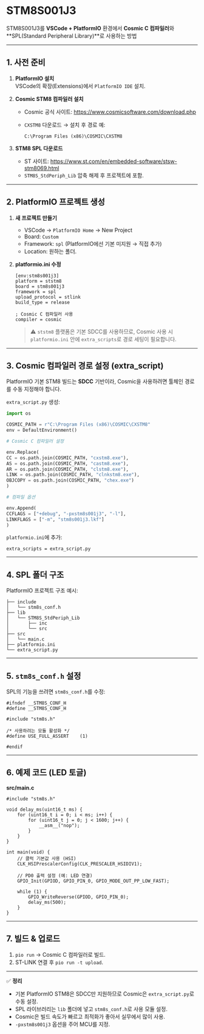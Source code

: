 # STM8S001J3

STM8S001J3를 **VSCode + PlatformIO** 환경에서 **Cosmic C 컴파일러**와 \*\*SPL(Standard Peripheral Library)\*\*로 사용하는 방법

---

## 1\. 사전 준비

1.  **PlatformIO 설치**  
    VSCode의 확장(Extensions)에서 `PlatformIO IDE` 설치.
2.  **Cosmic STM8 컴파일러 설치**

    - Cosmic 공식 사이트: https://www.cosmicsoftware.com/download.php
    - `CXSTM8` 다운로드 → 설치 후 경로 예:

      ```
      C:\Program Files (x86)\COSMIC\CXSTM8
      ```

3.  **STM8 SPL 다운로드**

    - ST 사이트: https://www.st.com/en/embedded-software/stsw-stm8069.html
    - `STM8S_StdPeriph_Lib` 압축 해제 후 프로젝트에 포함.

---

## 2\. PlatformIO 프로젝트 생성

1.  **새 프로젝트 만들기**

    - VSCode → `PlatformIO Home` → New Project
    - Board: `Custom`
    - Framework: `spl` (PlatformIO에선 기본 미지원 → 직접 추가)
    - Location: 원하는 폴더.

2.  **platformio.ini 수정**

    ```
    [env:stm8s001j3]
    platform = ststm8
    board = stm8s001j3
    framework = spl
    upload_protocol = stlink
    build_type = release

    ; Cosmic C 컴파일러 사용
    compiler = cosmic
    ```

    > ⚠️ `ststm8` 플랫폼은 기본 SDCC를 사용하므로, Cosmic 사용 시 `platformio.ini` 안에 `extra_scripts`로 경로 세팅이 필요합니다.

---

## 3\. Cosmic 컴파일러 경로 설정 (extra_script)

PlatformIO 기본 STM8 빌드는 **SDCC** 기반이라, Cosmic을 사용하려면 툴체인 경로를 수동 지정해야 합니다.

`extra_script.py` 생성:

```python
import os

COSMIC_PATH = r"C:\Program Files (x86)\COSMIC\CXSTM8"
env = DefaultEnvironment()

# Cosmic C 컴파일러 설정

env.Replace(
CC = os.path.join(COSMIC_PATH, "cxstm8.exe"),
AS = os.path.join(COSMIC_PATH, "castm8.exe"),
AR = os.path.join(COSMIC_PATH, "clstm8.exe"),
LINK = os.path.join(COSMIC_PATH, "clnkstm8.exe"),
OBJCOPY = os.path.join(COSMIC_PATH, "chex.exe")
)

# 컴파일 옵션

env.Append(
CCFLAGS = ["+debug", "-pxstm8s001j3", "-l"],
LINKFLAGS = ["-m", "stm8s001j3.lkf"]
)
```

`platformio.ini`에 추가:

```
extra_scripts = extra_script.py
```

---

## 4\. SPL 폴더 구조

PlatformIO 프로젝트 구조 예시:

```
├── include
│   └── stm8s_conf.h
├── lib
│   └── STM8S_StdPeriph_Lib
│       ├── inc
│       └── src
├── src
│   └── main.c
├── platformio.ini
└── extra_script.py
```

---

## 5\. `stm8s_conf.h` 설정

SPL의 기능을 쓰려면 `stm8s_conf.h`를 수정:

```
#ifndef __STM8S_CONF_H
#define __STM8S_CONF_H

#include "stm8s.h"

/* 사용하려는 모듈 활성화 */
#define USE_FULL_ASSERT    (1)

#endif
```

---

## 6\. 예제 코드 (LED 토글)

**src/main.c**

```
#include "stm8s.h"

void delay_ms(uint16_t ms) {
    for (uint16_t i = 0; i < ms; i++) {
        for (uint16_t j = 0; j < 1600; j++) {
            __asm__("nop");
        }
    }
}

int main(void) {
    // 클럭 기본값 사용 (HSI)
    CLK_HSIPrescalerConfig(CLK_PRESCALER_HSIDIV1);

    // PD0 출력 설정 (예: LED 연결)
    GPIO_Init(GPIOD, GPIO_PIN_0, GPIO_MODE_OUT_PP_LOW_FAST);

    while (1) {
        GPIO_WriteReverse(GPIOD, GPIO_PIN_0);
        delay_ms(500);
    }
}
```

---

## 7\. 빌드 & 업로드

1.  `pio run` → Cosmic C 컴파일러로 빌드.
2.  ST-LINK 연결 후 `pio run -t upload`.

---

✅ **정리**

- 기본 PlatformIO STM8은 SDCC만 지원하므로 Cosmic은 `extra_script.py`로 수동 설정.
- SPL 라이브러리는 `lib` 폴더에 넣고 `stm8s_conf.h`로 사용 모듈 설정.
- Cosmic은 빌드 속도가 빠르고 최적화가 좋아서 실무에서 많이 사용.
- `-pxstm8s001j3` 옵션을 주어 MCU를 지정.
